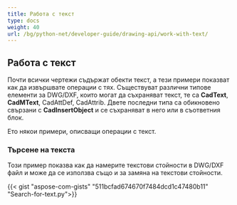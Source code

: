 ```yaml
---
title: Работа с текст
type: docs
weight: 40
url: /bg/python-net/developer-guide/drawing-api/work-with-text/
---
```


## **Работа с текст**

Почти всички чертежи съдържат обекти текст, а тези примери показват как да извършвате операции с тях.
Съществуват различни типове елементи за DWG/DXF, които могат да съхраняват текст, те са **CadText**, **CadMText**, CadAttDef, CadAttrib. Двете последни типа са обикновено свързани с **CadInsertObject** и се съхраняват в него или в съответния блок.

Ето някои примери, описващи операции с текст.

### **Търсене на текста**

Този пример показва как да намерите текстови стойности в DWG/DXF файл и може да се използва също и за замяна на текстови стойности.

{{< gist "aspose-com-gists" "511bcfad674670f7484dcd1c47480b11" "Search-for-text.py">}}
